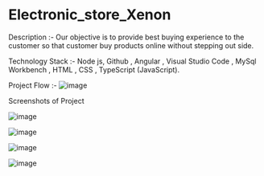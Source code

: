 # Electronic_store_Xenon
Description :- Our objective is to provide best buying experience to the  customer  so that  customer  buy products online without stepping out side.

Technology Stack :- Node js, Github , Angular , Visual Studio Code ,  MySql Workbench , HTML , CSS , TypeScript (JavaScript).


Project Flow :-
![image](https://user-images.githubusercontent.com/70750865/185177999-a04a20ef-deb7-4b15-ab22-5edf3ecce52d.png)

Screenshots of Project


![image](https://user-images.githubusercontent.com/70750865/185178774-07bd5f71-6030-4e8c-b2d2-3e2d228cef7d.png)


![image](https://user-images.githubusercontent.com/70750865/185178728-86b54bbe-724b-44cb-835b-4e90eca55374.png)


![image](https://user-images.githubusercontent.com/70750865/185178822-299e173a-c348-4d34-bb88-e16ae35f1ffb.png)


![image](https://user-images.githubusercontent.com/70750865/185178855-eb639cb1-9b5d-46d0-af8c-8e399fddc3ec.png)
